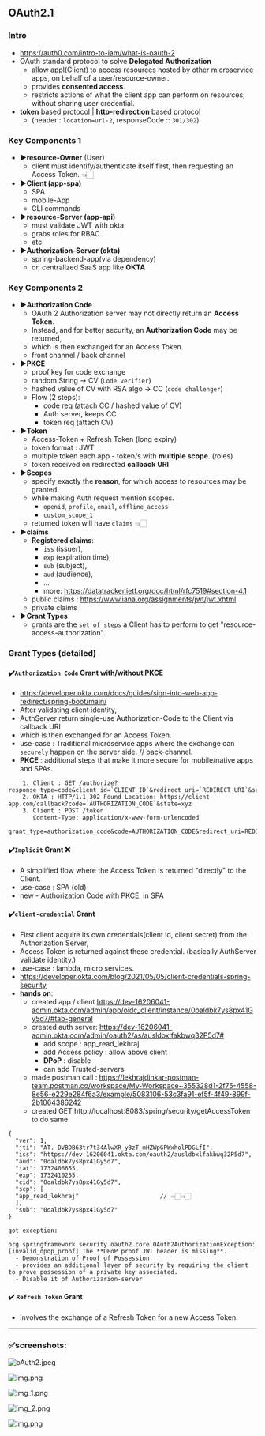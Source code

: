 ## OAuth2.1


### Intro
- https://auth0.com/intro-to-iam/what-is-oauth-2
- OAuth standard protocol to solve **Delegated Authorization**
    - allow appl(Client) to access resources hosted by other microservice apps, on behalf of a user/resource-owner.
    - provides **consented access**.
    - restricts actions of what the client app can perform on resources, without sharing user credential.
- **token** based protocol | **http-redirection** based protocol
  - (header : `location=url-2`, responseCode :: `301/302`)  

### Key Components 1
- **▶️resource-Owner** (User)
  -  client must identify/authenticate itself first, then requesting an Access Token. 👈🏻
- **▶️Client (app-spa)**
  - SPA
  - mobile-App
  - CLI commands
- **▶️resource-Server (app-api)**
  - must validate JWT with okta
  - grabs roles for RBAC.
  - etc
- **▶️Authorization-Server (okta)**
  - spring-backend-app(via dependency) 
  - or, centralized SaaS app like **OKTA**
  
### Key Components 2
- **▶️Authorization Code**
  - OAuth 2 Authorization server may not directly return an **Access Token**.
  - Instead, and for better security, an **Authorization Code** may be returned, 
  - which is then exchanged for an Access Token.
  - front channel / back channel
- **▶️PKCE** 
  - proof key for code exchange 
  - random String -> CV (`Code verifier`)
  - hashed value  of CV with RSA algo -> CC (`code challenger`)
  - Flow (2 steps):
    - code req (attach CC / hashed value of CV)
    - Auth server, keeps CC
    - token req (attach CV)
- **▶️Token**
  - Access-Token + Refresh Token (long expiry)
  - token format : JWT
  - multiple token each app - token/s with **multiple scope**. (roles)
  - token received on redirected **callback URI**
- **▶️Scopes**
  - specify exactly the **reason**, for which access to resources may be granted.
  - while making Auth request mention scopes. 
    - `openid`, `profile`, `email`, `offline_access`
    - `custom_scope_1`
  - returned token will have `claims` 👈🏻
- **▶️claims**
  - **Registered claims**:  
    - `iss` (issuer), 
    - `exp` (expiration time), 
    - `sub` (subject), 
    - `aud` (audience),
    - ...
    - more: https://datatracker.ietf.org/doc/html/rfc7519#section-4.1
  - public claims : https://www.iana.org/assignments/jwt/jwt.xhtml
  - private claims :
- **▶️Grant Types**
  - grants are the `set of steps` a Client has to perform to get "resource-access-authorization".

### Grant Types (detailed)
#### ✔️`Authorization Code` Grant  with/without PKCE
- https://developer.okta.com/docs/guides/sign-into-web-app-redirect/spring-boot/main/
- After validating client identity,
- AuthServer return single-use Authorization-Code to the Client via callback URI
- which is then exchanged for an Access Token.
- use-case : Traditional microservice apps where the exchange can `securely` happen on the server side. // back-channel.
- **PKCE** : additional steps that make it more secure for mobile/native apps and SPAs.
```
    1. Client : GET /authorize?response_type=code&client_id=`CLIENT_ID`&redirect_uri=`REDIRECT_URI`&scope=read&state=xyz
    2. OKTA : HTTP/1.1 302 Found Location: https://client-app.com/callback?code=`AUTHORIZATION_CODE`&state=xyz
    3. Client : POST /token 
       Content-Type: application/x-www-form-urlencoded
       grant_type=authorization_code&code=AUTHORIZATION_CODE&redirect_uri=REDIRECT_URI&client_id=CLIENT_ID&client_secret=CLIENT_SECRET
```

#### ✔️`Implicit` Grant ❌
- A simplified flow where the Access Token is returned "directly" to the Client.
- use-case : SPA (old)
- new -  Authorization Code with PKCE, in SPA

#### ✔️`client-credential` Grant
- First client acquire its own credentials(client id, client secret) from the Authorization Server,
- Access Token is returned against these credential. (basically AuthServer validate identity.)
- use-case : lambda, micro services.
- https://developer.okta.com/blog/2021/05/05/client-credentials-spring-security
- **hands on**:
  - created app / client https://dev-16206041-admin.okta.com/admin/app/oidc_client/instance/0oaldbk7ys8px41Gy5d7/#tab-general
  - created auth server: https://dev-16206041-admin.okta.com/admin/oauth2/as/ausldbxlfakbwq32P5d7#
    - add scope :  app_read_lekhraj
    - add Access policy : allow above client
    - **DPoP** : disable
    - can add Trusted-servers
  - made postman call : https://lekhrajdinkar-postman-team.postman.co/workspace/My-Workspace~355328d1-2f75-4558-8e56-e229e284f6a3/example/5083106-53c3fa91-ef5f-4f49-899f-2b1064386242
  - created GET http://localhost:8083/spring/security/getAccessToken to do same.
```
{
  "ver": 1,
  "jti": "AT.-DVBDB63tr7t34AlwXR_y3zT_mHZWpGPWxholPDGLfI",
  "iss": "https://dev-16206041.okta.com/oauth2/ausldbxlfakbwq32P5d7",
  "aud": "0oaldbk7ys8px41Gy5d7",
  "iat": 1732406655,
  "exp": 1732410255,
  "cid": "0oaldbk7ys8px41Gy5d7",
  "scp": [
  "app_read_lekhraj"                       // 👈🏻👈🏻
  ],
  "sub": "0oaldbk7ys8px41Gy5d7"
}
  
got exception: 
  - org.springframework.security.oauth2.core.OAuth2AuthorizationException: [invalid_dpop_proof] The **DPoP proof JWT header is missing**. 
  - Demonstration of Proof of Possession
  - provides an additional layer of security by requiring the client to prove possession of a private key associated.
  - Disable it of Authorizarion-server 
```

#### ✔️ `Refresh Token` Grant
- involves the exchange of a Refresh Token for a new Access Token.


---
### ✅screenshots:
![oAuth2.jpeg](../../../src/main/resources/img/oAuth2.jpeg)

![img.png](../../99_img/99_img_sb/05/01/img.png)

![img_1.png](../../99_img/99_img_sb/05/01/img_1.png)

![img_2.png](../../99_img/99_img_sb/05/01/img_2.png)

![img.png](../../99_img/99_img_sb/05/01/img4.png)








